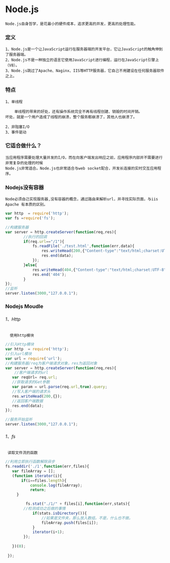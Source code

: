 #  Node.js
    Node.js自身哲学，是花最小的硬件成本，追求更高的并发，更高的处理性能。
### 定义
    
    1、Node.js是一个让JavaScript运行在服务器端的开发平台，它让JavaScript的触角伸到了服务器端。
    2、Node.js不是一种独立的语言它使用JavaScript进行编程，运行在JavaScript引擎上（V8）。
    3、Node.js跳过了Apache、Naginx、IIS等HTTP服务器，它自己不用建设在任何服务器软件之上。
    
### 特点
    1、单线程
    
        单线程的带来的好处，还有操作系统完全不再有线程创建、销毁的时间开销。
    坏处，就是一个用户造成了线程的崩溃，整个服务都崩溃了，其他人也崩溃了。
    
    2、非阻塞I/O
    3、事件驱动
    
### 它适合做什么？
    当应用程序需要处理大量并发的I/O，而在向客户端发出响应之前，应用程序内部并不需要进行非常复杂的处理的时候
    Node.js非常适合。Node.js也非常适合与web socket配合，开发长连接的实时交互应用程序。

### Nodejs没有容器
    Node必须自己实现服务器,没有容器的概念，通过路由来解析url，并寻找实际页面，与iis Apache 有本质的区别。
```.js
var http  = require('http');
var fs =require('fs');

//构建服务器
var server = http.createServer(function(req,res){
        //执行的回调
        if(req.url=="/1"){
            fs.readFile('./test.html',function(err,data){
                res.writeHead(200,{"Content-type":"text/html;charset:UTF-8"});
                res.end(data);
            });
        }else{
            res.writeHead(404,{"Content-type":"text/html;charset:UTF-8"});
            res.end('404');
        }
});
//监听
server.listen(3000,"127.0.0.1");
```
### Nodejs Moudle

###### 1、Http
       
      使用http模块 
```.js
//引入Http模块
var http  = require('http');
//引入url模块
var url = require('url');
//构建服务器/req为客户端请求对象，res为返回对象
var server = http.createServer(function(req,res){
    //客户端请求的url
   var reqUrl= req.url;
   //获取请求的Get参数
   var param = url.parse(req.url,true).query;
   //写入客户端的请求头
   res.writeHead(200,{});
   //返回客户端数据
   res.end(data);
});

//服务开始监听
server.listen(3000,"127.0.0.1");
```

###### 1、fs
     读取文件流的函数
     
``` .js
//利用立即执行函数解除异步
fs.readdir('./1',function(err,files){
   var fileArray = [];
   (function iterator(i){
       if(i==files.length){
           console.log(fileArray);
           return;
     }

         fs.stat("./1/" + files[i],function(err,stats){
	    //检测成功之后做的事情
            if(stats.isDirectory()){
                //如果是文件夹，那么放入数组。不是，什么也不做。
                fileArray.push(files[i]);
            }
            iterator(i+1);
        });
   
   })(0);
		
 });
```
